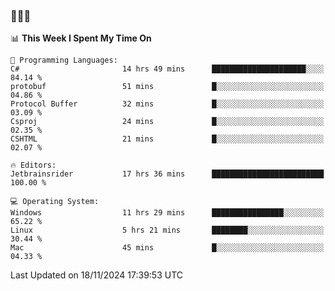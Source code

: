 ### 👋👋👋
<!--START_SECTION:waka-->
📊 **This Week I Spent My Time On** 

```text
💬 Programming Languages: 
C#                       14 hrs 49 mins      █████████████████████░░░░   84.14 % 
protobuf                 51 mins             █░░░░░░░░░░░░░░░░░░░░░░░░   04.86 % 
Protocol Buffer          32 mins             █░░░░░░░░░░░░░░░░░░░░░░░░   03.09 % 
Csproj                   24 mins             █░░░░░░░░░░░░░░░░░░░░░░░░   02.35 % 
CSHTML                   21 mins             █░░░░░░░░░░░░░░░░░░░░░░░░   02.07 % 

🔥 Editors: 
Jetbrainsrider           17 hrs 36 mins      █████████████████████████   100.00 % 

💻 Operating System: 
Windows                  11 hrs 29 mins      ████████████████░░░░░░░░░   65.22 % 
Linux                    5 hrs 21 mins       ████████░░░░░░░░░░░░░░░░░   30.44 % 
Mac                      45 mins             █░░░░░░░░░░░░░░░░░░░░░░░░   04.33 % 
```


 Last Updated on 18/11/2024 17:39:53 UTC
<!--END_SECTION:waka-->
